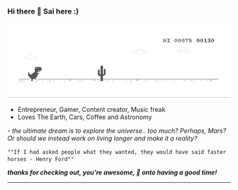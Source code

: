 ### Hi there 👋 Sai here :)

![image](https://github.com/saimj7/saimj7/blob/master/dino.gif)

- Entrepreneur, Gamer, Content creator, Music freak
- Loves The Earth, Cars, Coffee and Astronomy

_- the ultimate dream is to explore the universe.. too much? Perhaps, Mars? Or should we instead work on living longer and make it a reality?_

```
""If I had asked people what they wanted, they would have said faster horses - Henry Ford""
```

***thanks for checking out, you're awesome, :beers: onto having a good time!***

---
